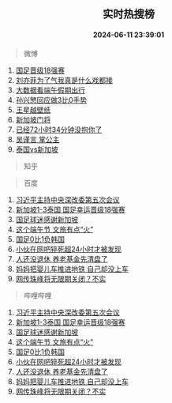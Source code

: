 <div align="center"><h2>实时热搜榜</h2><h4>2024-06-11 23:39:01</h4></div>

> 微博  

1. [国足晋级18强赛](https://s.weibo.com/weibo?q=%23%E5%9B%BD%E8%B6%B3%E6%99%8B%E7%BA%A718%E5%BC%BA%E8%B5%9B%23&t=31&band_rank=1&Refer=top)<br />
2. [刘亦菲为了气我真是什么戏都接](https://s.weibo.com/weibo?q=%23%E5%88%98%E4%BA%A6%E8%8F%B2%E4%B8%BA%E4%BA%86%E6%B0%94%E6%88%91%E7%9C%9F%E6%98%AF%E4%BB%80%E4%B9%88%E6%88%8F%E9%83%BD%E6%8E%A5%23&t=31&band_rank=2&Refer=top)<br />
3. [大数据看端午假期出行](https://s.weibo.com/weibo?q=%23%E5%A4%A7%E6%95%B0%E6%8D%AE%E7%9C%8B%E7%AB%AF%E5%8D%88%E5%81%87%E6%9C%9F%E5%87%BA%E8%A1%8C%23&t=31&band_rank=3&Refer=top)<br />
4. [孙兴慜回应做3比0手势](https://s.weibo.com/weibo?q=%23%E5%AD%99%E5%85%B4%E6%85%9C%E5%9B%9E%E5%BA%94%E5%81%9A3%E6%AF%940%E6%89%8B%E5%8A%BF%23&t=31&band_rank=4&Refer=top)<br />
5. [王星越壁纸](https://s.weibo.com/weibo?q=%E7%8E%8B%E6%98%9F%E8%B6%8A%E5%A3%81%E7%BA%B8&t=31&band_rank=5&Refer=top)<br />
6. [新加坡门将](https://s.weibo.com/weibo?q=%E6%96%B0%E5%8A%A0%E5%9D%A1%E9%97%A8%E5%B0%86&t=31&band_rank=6&Refer=top)<br />
7. [已经72小时34分钟没抱你了](https://s.weibo.com/weibo?q=%23%E5%B7%B2%E7%BB%8F72%E5%B0%8F%E6%97%B634%E5%88%86%E9%92%9F%E6%B2%A1%E6%8A%B1%E4%BD%A0%E4%BA%86%23&t=31&band_rank=7&Refer=top)<br />
8. [吴谨言 掌公主](https://s.weibo.com/weibo?q=%E5%90%B4%E8%B0%A8%E8%A8%80%20%E6%8E%8C%E5%85%AC%E4%B8%BB&t=31&band_rank=8&Refer=top)<br />
9. [泰国vs新加坡](https://s.weibo.com/weibo?q=%E6%B3%B0%E5%9B%BDvs%E6%96%B0%E5%8A%A0%E5%9D%A1&t=31&band_rank=9&Refer=top)<br />

> 知乎  


> 百度  

1. [习近平主持中央深改委第五次会议](https://www.baidu.com/s?wd=%E4%B9%A0%E8%BF%91%E5%B9%B3%E4%B8%BB%E6%8C%81%E4%B8%AD%E5%A4%AE%E6%B7%B1%E6%94%B9%E5%A7%94%E7%AC%AC%E4%BA%94%E6%AC%A1%E4%BC%9A%E8%AE%AE&sa=fyb_news&rsv_dl=fyb_news)<br />
2. [新加坡1-3泰国 国足幸运晋级18强赛](https://www.baidu.com/s?wd=%E6%96%B0%E5%8A%A0%E5%9D%A11-3%E6%B3%B0%E5%9B%BD+%E5%9B%BD%E8%B6%B3%E5%B9%B8%E8%BF%90%E6%99%8B%E7%BA%A718%E5%BC%BA%E8%B5%9B&sa=fyb_news&rsv_dl=fyb_news)<br />
3. [国足球迷感谢新加坡](https://www.baidu.com/s?wd=%E5%9B%BD%E8%B6%B3%E7%90%83%E8%BF%B7%E6%84%9F%E8%B0%A2%E6%96%B0%E5%8A%A0%E5%9D%A1&sa=fyb_news&rsv_dl=fyb_news)<br />
4. [这个端午节 文旅有点“火”](https://www.baidu.com/s?wd=%E8%BF%99%E4%B8%AA%E7%AB%AF%E5%8D%88%E8%8A%82+%E6%96%87%E6%97%85%E6%9C%89%E7%82%B9%E2%80%9C%E7%81%AB%E2%80%9D&sa=fyb_news&rsv_dl=fyb_news)<br />
5. [国足0比1负韩国](https://www.baidu.com/s?wd=%E5%9B%BD%E8%B6%B30%E6%AF%941%E8%B4%9F%E9%9F%A9%E5%9B%BD&sa=fyb_news&rsv_dl=fyb_news)<br />
6. [小伙在网吧猝死超24小时才被发现](https://www.baidu.com/s?wd=%E5%B0%8F%E4%BC%99%E5%9C%A8%E7%BD%91%E5%90%A7%E7%8C%9D%E6%AD%BB%E8%B6%8524%E5%B0%8F%E6%97%B6%E6%89%8D%E8%A2%AB%E5%8F%91%E7%8E%B0&sa=fyb_news&rsv_dl=fyb_news)<br />
7. [人还没退休 养老基金先清盘了](https://www.baidu.com/s?wd=%E4%BA%BA%E8%BF%98%E6%B2%A1%E9%80%80%E4%BC%91+%E5%85%BB%E8%80%81%E5%9F%BA%E9%87%91%E5%85%88%E6%B8%85%E7%9B%98%E4%BA%86&sa=fyb_news&rsv_dl=fyb_news)<br />
8. [妈妈把婴儿车推进地铁 自己却没上车](https://www.baidu.com/s?wd=%E5%A6%88%E5%A6%88%E6%8A%8A%E5%A9%B4%E5%84%BF%E8%BD%A6%E6%8E%A8%E8%BF%9B%E5%9C%B0%E9%93%81+%E8%87%AA%E5%B7%B1%E5%8D%B4%E6%B2%A1%E4%B8%8A%E8%BD%A6&sa=fyb_news&rsv_dl=fyb_news)<br />
9. [网传珠峰将无限期关闭？不实](https://www.baidu.com/s?wd=%E7%BD%91%E4%BC%A0%E7%8F%A0%E5%B3%B0%E5%B0%86%E6%97%A0%E9%99%90%E6%9C%9F%E5%85%B3%E9%97%AD%EF%BC%9F%E4%B8%8D%E5%AE%9E&sa=fyb_news&rsv_dl=fyb_news)<br />

> 哔哩哔哩  

1. [习近平主持中央深改委第五次会议](https://www.baidu.com/s?wd=%E4%B9%A0%E8%BF%91%E5%B9%B3%E4%B8%BB%E6%8C%81%E4%B8%AD%E5%A4%AE%E6%B7%B1%E6%94%B9%E5%A7%94%E7%AC%AC%E4%BA%94%E6%AC%A1%E4%BC%9A%E8%AE%AE&sa=fyb_news&rsv_dl=fyb_news)<br />
2. [新加坡1-3泰国 国足幸运晋级18强赛](https://www.baidu.com/s?wd=%E6%96%B0%E5%8A%A0%E5%9D%A11-3%E6%B3%B0%E5%9B%BD+%E5%9B%BD%E8%B6%B3%E5%B9%B8%E8%BF%90%E6%99%8B%E7%BA%A718%E5%BC%BA%E8%B5%9B&sa=fyb_news&rsv_dl=fyb_news)<br />
3. [国足球迷感谢新加坡](https://www.baidu.com/s?wd=%E5%9B%BD%E8%B6%B3%E7%90%83%E8%BF%B7%E6%84%9F%E8%B0%A2%E6%96%B0%E5%8A%A0%E5%9D%A1&sa=fyb_news&rsv_dl=fyb_news)<br />
4. [这个端午节 文旅有点“火”](https://www.baidu.com/s?wd=%E8%BF%99%E4%B8%AA%E7%AB%AF%E5%8D%88%E8%8A%82+%E6%96%87%E6%97%85%E6%9C%89%E7%82%B9%E2%80%9C%E7%81%AB%E2%80%9D&sa=fyb_news&rsv_dl=fyb_news)<br />
5. [国足0比1负韩国](https://www.baidu.com/s?wd=%E5%9B%BD%E8%B6%B30%E6%AF%941%E8%B4%9F%E9%9F%A9%E5%9B%BD&sa=fyb_news&rsv_dl=fyb_news)<br />
6. [小伙在网吧猝死超24小时才被发现](https://www.baidu.com/s?wd=%E5%B0%8F%E4%BC%99%E5%9C%A8%E7%BD%91%E5%90%A7%E7%8C%9D%E6%AD%BB%E8%B6%8524%E5%B0%8F%E6%97%B6%E6%89%8D%E8%A2%AB%E5%8F%91%E7%8E%B0&sa=fyb_news&rsv_dl=fyb_news)<br />
7. [人还没退休 养老基金先清盘了](https://www.baidu.com/s?wd=%E4%BA%BA%E8%BF%98%E6%B2%A1%E9%80%80%E4%BC%91+%E5%85%BB%E8%80%81%E5%9F%BA%E9%87%91%E5%85%88%E6%B8%85%E7%9B%98%E4%BA%86&sa=fyb_news&rsv_dl=fyb_news)<br />
8. [妈妈把婴儿车推进地铁 自己却没上车](https://www.baidu.com/s?wd=%E5%A6%88%E5%A6%88%E6%8A%8A%E5%A9%B4%E5%84%BF%E8%BD%A6%E6%8E%A8%E8%BF%9B%E5%9C%B0%E9%93%81+%E8%87%AA%E5%B7%B1%E5%8D%B4%E6%B2%A1%E4%B8%8A%E8%BD%A6&sa=fyb_news&rsv_dl=fyb_news)<br />
9. [网传珠峰将无限期关闭？不实](https://www.baidu.com/s?wd=%E7%BD%91%E4%BC%A0%E7%8F%A0%E5%B3%B0%E5%B0%86%E6%97%A0%E9%99%90%E6%9C%9F%E5%85%B3%E9%97%AD%EF%BC%9F%E4%B8%8D%E5%AE%9E&sa=fyb_news&rsv_dl=fyb_news)<br />
